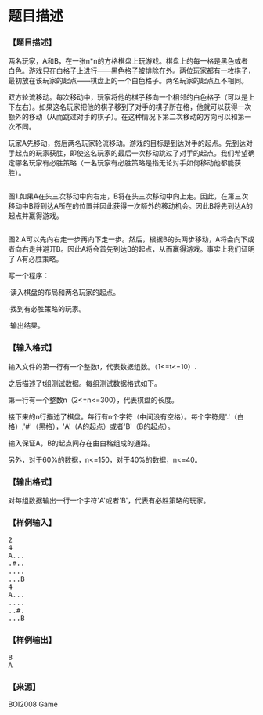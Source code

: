 # 题目描述


<h3>
【题目描述】
</h3>
<p>
两名玩家，A和B，在一张n*n的方格棋盘上玩游戏。棋盘上的每一格是黑色或者白色。游戏只在白格子上进行——黑色格子被排除在外。两位玩家都有一枚棋子，最初放在该玩家的起点——棋盘上的一个白色格子。两名玩家的起点互不相同。
</p>
<p>
双方轮流移动。每次移动中，玩家将他的棋子移向一个相邻的白色格子（可以是上下左右）。如果这名玩家把他的棋子移到了对手的棋子所在格，他就可以获得一次额外的移动（从而跳过对手的棋子）。在这种情况下第二次移动的方向可以和第一次不同。
</p>
<p>
玩家A先移动，然后两名玩家轮流移动。游戏的目标是到达对手的起点。先到达对手起点的玩家获胜，即使这名玩家的最后一次移动跳过了对手的起点。我们希望确定哪名玩家有必胜策略（一名玩家有必胜策略是指无论对手如何移动他都能获胜）。
</p>
<p>
<img src="/upload/image/20140601/20140601152924_28466.png" alt=""/> 
</p>
<p>
图1.如果A在头三次移动中向右走，B将在头三次移动中向上走。因此，在第三次移动中B将到达A所在的位置并因此获得一次额外的移动机会。因此B将先到达A的起点并赢得游戏。
</p>
<p>
<img src="/upload/image/20140601/20140601152949_45754.png" alt=""/> 
</p>
<p>
图2.A可以先向右走一步再向下走一步。然后，根据B的头两步移动，A将会向下或者向右走并避开B。因此A将会首先到达B的起点，从而赢得游戏。事实上我们证明了 A有必胜策略。
</p>
<p>
写一个程序：
</p>
<p>
·读入棋盘的布局和两名玩家的起点。
</p>
<p>
·找到有必胜策略的玩家。
</p>
<p>
·输出结果。
</p>
<h3>
【输入格式】
</h3>
<p>
输入文件的第一行有一个整数t，代表数据组数。（1&lt;=t&lt;=10）.
</p>
<p>
之后描述了t组测试数据。每组测试数据格式如下。
</p>
<p>
第一行有一个整数n（2&lt;=n&lt;=300），代表棋盘的长度。
</p>
<p>
接下来的n行描述了棋盘。每行有n个字符（中间没有空格）。每个字符是&#39;.&#39;（白格）,&#39;#&#39;（黑格），&#39;A&#39;（A的起点）或者&#39;B&#39;（B的起点）。
</p>
<p>
输入保证A，B的起点间存在由白格组成的通路。
</p>
<p>
另外，对于60%的数据，n&lt;=150，对于40%的数据，n&lt;=40。
</p>
<h3>
【输出格式】
</h3>
<p>
对每组数据输出一行一个字符&#39;A&#39;或者&#39;B&#39;，代表有必胜策略的玩家。
</p>
<h3>
【样例输入】
</h3>
<pre>2
4
A...
.#..
....
...B
4
A...
....
..#.
...B</pre>
<h3>
【样例输出】
</h3>
<pre>B
A</pre>
<h3>
【来源】
</h3>
<p>
BOI2008 Game
</p>
